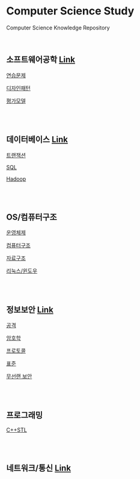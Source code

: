# Computer Science Study
Computer Science Knowledge Repository

<br>

## 소프트웨어공학 [Link](https://github.com/ChoboDeveloper/cs-study/blob/main/1_Software-Engineering/sweng.md)

[연습문제](https://github.com/ChoboDeveloper/cs-study/blob/main/1_Software-Engineering/sweng_problems.md)  

[디자인패턴](https://github.com/ChoboDeveloper/cs-study/blob/main/1_Software-Engineering/sweng_design_pattern.md)  

[평가모델](https://github.com/ChoboDeveloper/cs-study/blob/main/1_Software-Engineering/sweng_assessment_model.md)  

<br><br>

## 데이터베이스 [Link](https://github.com/ChoboDeveloper/cs-study/blob/main/2_Database/database.md)

[트랜잭션](https://github.com/ChoboDeveloper/cs-study/blob/main/2_Database/db_transaction.md)  

[SQL](https://github.com/ChoboDeveloper/cs-study/blob/main/2_Database/db_sql.md)

[Hadoop](https://github.com/ChoboDeveloper/cs-study/blob/main/2_Database/db_hadoop.md)

<br><br>

## OS/컴퓨터구조 

[운영체제](https://github.com/ChoboDeveloper/cs-study/blob/main/3_OS/os.md)

[컴퓨터구조](https://github.com/ChoboDeveloper/cs-study/blob/main/3_OS/computer_architecture.md)  

[자료구조](https://github.com/ChoboDeveloper/cs-study/blob/main/3_OS/os_datastructure.md)  

[리눅스/윈도우](https://github.com/ChoboDeveloper/cs-study/blob/main/3_OS/os_linux_window.md)  

<br><br>

## 정보보안 [Link](https://github.com/ChoboDeveloper/cs-study/blob/main/4_Security/security.md)
[공격](https://github.com/ChoboDeveloper/cs-study/blob/main/4_Security/security_attack.md)   

[암호학](https://github.com/ChoboDeveloper/cs-study/blob/main/4_Security/security_crypto.md)  

[프로토콜](https://github.com/ChoboDeveloper/cs-study/blob/main/4_Security/security_protocol.md)  

[표준](https://github.com/ChoboDeveloper/cs-study/blob/main/4_Security/security_criteria.md)  

[무선랜 보안](https://github.com/ChoboDeveloper/cs-study/blob/main/4_Security/security_wireless.md)  

<br><br>

## 프로그래밍

[C++STL](https://github.com/ChoboDeveloper/cs-study/blob/main/5_Programming/c%2B%2Bstl.md)

<br><br>

## 네트워크/통신 [Link](https://github.com/ChoboDeveloper/cs-study/blob/main/7_Network/network.md)

<br><br>

